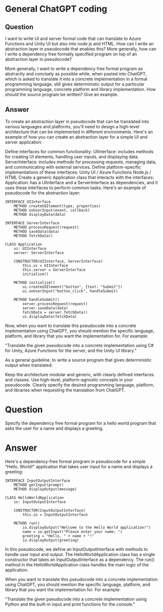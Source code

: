 # General ChatGPT coding

## Question

I want to write UI and server formal code that can translate to Azure Functions and Unity UI but also into node js and HTML. How can I write an abstraction layer in pseudocode that enables this? More generally, how can I write a dependency free formally specified program on top of an abstraction layer in pseudocode?

More generally, I want to write a dependency free formal program as abstractly and concisely as possible while, when pasted into ChatGPT, which is asked to translate it into a concrete implementation in a formal programming language, still gives deterministic output for a particular programming language, concrete platform and library implementation. How should the source program be written? Give an example.

## Answer

To create an abstraction layer in pseudocode that can be translated into various languages and platforms, you'll need to design a high-level architecture that can be implemented in different environments. Here's an example of how you can create an abstraction layer for a simple UI and server application:

Define interfaces for common functionality:
UIInterface: includes methods for creating UI elements, handling user inputs, and displaying data.
ServerInterface: includes methods for processing requests, managing data, and communicating with external services.
Define platform-specific implementations of these interfaces:
Unity UI / Azure Functions
Node.js / HTML
Create a generic Application class that interacts with the interfaces:
Application: has a UIInterface and a ServerInterface as dependencies, and it uses these interfaces to perform common tasks.
Here's an example of pseudocode for the abstraction layer:

```
INTERFACE UIInterface
    METHOD createUIElement(type, properties)
    METHOD onUserInput(event, callback)
    METHOD displayData(data)

INTERFACE ServerInterface
    METHOD processRequest(request)
    METHOD saveData(data)
    METHOD fetchData()

CLASS Application
    ui: UIInterface
    server: ServerInterface

    CONSTRUCTOR(UIInterface, ServerInterface)
        this.ui = UIInterface
        this.server = ServerInterface
        initialize()

    METHOD initialize()
        ui.createUIElement("button", {text: "Submit"})
        ui.onUserInput("button_click", handleSubmit)

    METHOD handleSubmit()
        server.processRequest(request)
        server.saveData(data)
        fetchData = server.fetchData()
        ui.displayData(fetchData)
```

Now, when you want to translate this pseudocode into a concrete implementation using ChatGPT, you should mention the specific language, platform, and library that you want the implementation for. For example:

"Translate the given pseudocode into a concrete implementation using C# for Unity, Azure Functions for the server, and the Unity UI library."

As a general guideline, to write a source program that gives deterministic output when translated:

Keep the architecture modular and generic, with clearly defined interfaces and classes.
Use high-level, platform-agnostic concepts in your pseudocode.
Clearly specify the desired programming language, platform, and libraries when requesting the translation from ChatGPT.

# Question

Specify the dependency free formal program for a hello world program that asks the user for a name and displays a greeting.

# Answer

Here's a dependency-free formal program in pseudocode for a simple "Hello, World!" application that takes user input for a name and displays a greeting:

```
INTERFACE InputOutputInterface
    METHOD getInput(prompt)
    METHOD displayOutput(message)

CLASS HelloWorldApplication
    io: InputOutputInterface

    CONSTRUCTOR(InputOutputInterface)
        this.io = InputOutputInterface

    METHOD run()
        io.displayOutput("Welcome to the Hello World application!")
        name = io.getInput("Please enter your name: ")
        greeting = "Hello, " + name + "!"
        io.displayOutput(greeting)
```

In this pseudocode, we define an InputOutputInterface with methods to handle user input and output. The HelloWorldApplication class has a single constructor that takes an InputOutputInterface as a dependency. The run() method in the HelloWorldApplication class handles the main logic of the application.

When you want to translate this pseudocode into a concrete implementation using ChatGPT, you should mention the specific language, platform, and library that you want the implementation for. For example:

"Translate the given pseudocode into a concrete implementation using Python and the built-in input and print functions for the console."
